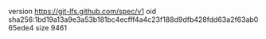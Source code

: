 version https://git-lfs.github.com/spec/v1
oid sha256:1bd19a13a9e3a53b181bc4ecfff4a4c23f188d9dfb428fdd63a2f63ab065ede4
size 9461
